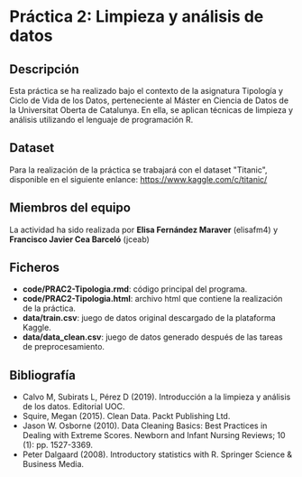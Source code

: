 # Práctica 2: Limpieza y análisis de datos

## Descripción

Esta práctica se ha realizado bajo el contexto de la asignatura Tipología y Ciclo de Vida de los Datos, perteneciente al Máster en Ciencia de Datos de la Universitat Oberta de Catalunya. En ella, se aplican técnicas de limpieza y análisis utilizando el lenguaje de programación R.

## Dataset

Para la realización de la práctica se trabajará con el dataset "Titanic", disponible en el siguiente enlance: https://www.kaggle.com/c/titanic/ 

## Miembros del equipo

La actividad ha sido realizada por **Elisa Fernández Maraver** (elisafm4) y **Francisco Javier Cea Barceló** (jceab) 

## Ficheros

* **code/PRAC2-Tipologia.rmd**: código principal del programa.
* **code/PRAC2-Tipologia.html**: archivo html que contiene la realización de la práctica.
* **data/train.csv**: juego de datos original descargado de la plataforma Kaggle.
* **data/data_clean.csv**: juego de datos generado después de las tareas de preprocesamiento.

## Bibliografía

* Calvo M, Subirats L, Pérez D (2019). Introducción a la limpieza y análisis de los datos. Editorial UOC.
* Squire, Megan (2015). Clean Data. Packt Publishing Ltd.
* Jason W. Osborne (2010). Data Cleaning Basics: Best Practices in Dealing with Extreme Scores. Newborn and Infant Nursing Reviews; 10 (1): pp. 1527-3369.
* Peter Dalgaard (2008). Introductory statistics with R. Springer Science & Business Media.
